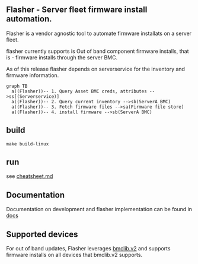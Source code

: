 ## Flasher - Server fleet firmware install automation.

Flasher is a vendor agnostic tool to automate firmware installats on a server fleet.

flasher currently supports is Out of band component firmware installs, that is - firmware installs through the server BMC.

As of this release flasher depends on serverservice for the inventory and firmware information.

```mermaid
graph TB
  a((Flasher))-- 1. Query Asset BMC creds, attributes -->ss[(Serverservice)]
  a((Flasher))-- 2. Query current inventory -->sb(ServerA BMC)
  a((Flasher))-- 3. Fetch firmware files -->sa(Firmware file store)
  a((Flasher))-- 4. install firmware -->sb(ServerA BMC)
```


## build

`make build-linux`

## run

see [cheatsheet.md](./docs/cheatsheet.md)

## Documentation

Documentation on development and flasher implementation can be found in [docs](./docs/README-devel.md)

## Supported devices

For out of band updates, Flasher leverages [bmclib.v2](https://github.com/bmc-toolbox/bmclib/tree/v2) and supports firmware installs on all devices that bmclib.v2 supports.
